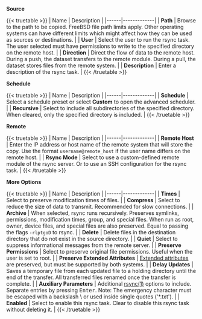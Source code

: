 **Source**

{{< truetable >}}
| Name | Description |
|------|-------------|
| **Path** | Browse to the path to be copied. FreeBSD file path limits apply. Other operating systems can have different limits which might affect how they can be used as sources or destinations. |
| **User** | Select the user to run the rsync task. The user selected must have permissions to write to the specified directory on the remote host. |
| **Direction** | Direct the flow of data to the remote host. During a push, the dataset transfers to the remote module. During a pull, the dataset stores files from the remote system. |
| **Description** | Enter a description of the rsync task. |
{{< /truetable >}}

**Schedule**

{{< truetable >}}
| Name | Description |
|------|-------------|
| **Schedule** | Select a schedule preset or select **Custom** to open the advanced scheduler. |
| **Recursive** | Select to include all subdirectories of the specified directory. When cleared, only the specified directory is included. |
{{< /truetable >}}

**Remote**

{{< truetable >}}
| Name | Description |
|------|-------------|
| **Remote Host** | Enter the IP address or host name of the remote system that will store the copy. Use the format `username@remote_host` if the user name differs on the remote host. |
| **Rsync Mode** | Select to use a custom-defined remote module of the rsync server. Or to use an SSH configuration for the rsync task. |
{{< /truetable >}}

**More Options**

{{< truetable >}}
| Name | Description |
|------|-------------|
| **Times** | Select to preserve modification times of files. |
| **Compress** | Select to reduce the size of data to transmit. Recommended for slow connections. |
| **Archive** |  When selected, rsync runs recursively. Preserves symlinks, permissions, modification times, group, and special files. When run as root, owner, device files, and special files are also preserved. Equal to passing the flags `-rlptgoD` to rsync. |
| **Delete** | Delete files in the destination directory that do not exist in the source directory. |
| **Quiet** | Select to suppress informational messages from the remote server. |
| **Preserve Permissions** | Select to preserve original file permissions. Useful when the user is set to root. |
| **Preserve Extended Attributes** | [Extended attributes](https://en.wikipedia.org/wiki/Extended_file_attributes) are preserved, but must be supported by both systems. |
| **Delay Updates** | Saves a temporary file from each updated file to a holding directory until the end of the transfer. All transferred files renamed once the transfer is complete. |
| **Auxiliary Parameters** | Additional [rsync(1)](https://rsync.samba.org/ftp/rsync/rsync.html) options to include. Separate entries by pressing <kbd>Enter</kbd>. Note: The <span class="material-icons">emergency</span> character must be escaped with a backslash \ or used inside single quotes ('*.txt'). |
| **Enabled** | Select to enable this rsync task. Clear to disable this rsync task without deleting it. |
{{< /truetable >}}
